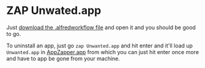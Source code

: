 # ZAP Unwated.app

Just [download the .alfredworkflow file][0] and open it and you should be good to go.

To uninstall an app, just go `zap Unwanted.app` and hit enter and it'll load up `Unwanted.app` in [AppZapper.app][1]
from which you can just hit enter once more and have to app be gone from your machine.

  [0]: https://github.com/chakrit/alfred-appzapper/raw/master/Zaps%20an%20application%20with%20AppZapper.alfredworkflow
  [1]: http://www.appzapper.com/
